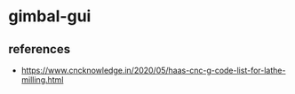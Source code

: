 # gimbal-gui

## references

- https://www.cncknowledge.in/2020/05/haas-cnc-g-code-list-for-lathe-milling.html
